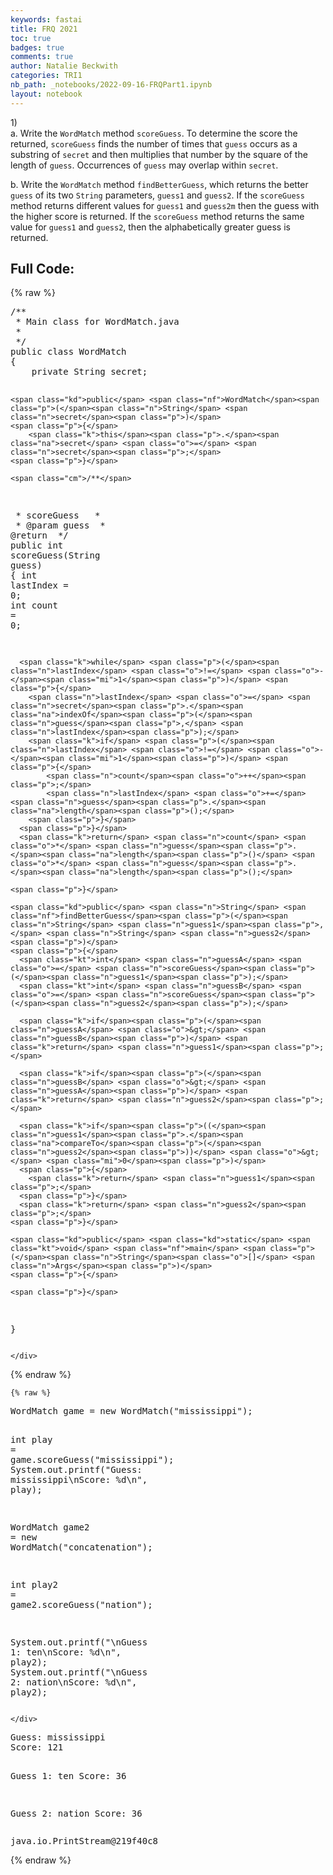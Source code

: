 ```yaml
---
keywords: fastai
title: FRQ 2021
toc: true
badges: true
comments: true
author: Natalie Beckwith
categories: TRI1
nb_path: _notebooks/2022-09-16-FRQPart1.ipynb
layout: notebook
---
```


<!--
#################################################
### THIS FILE WAS AUTOGENERATED! DO NOT EDIT! ###
#################################################
# file to edit: _notebooks/2022-09-16-FRQPart1.ipynb
-->

<div class="container" id="notebook-container">
        
<div class="cell border-box-sizing text_cell rendered"><div class="inner_cell">
<div class="text_cell_render border-box-sizing rendered_html">
<p>1)<br>
a. Write the <code>WordMatch</code> method <code>scoreGuess</code>. To determine the score the returned, <code>scoreGuess</code> finds the number of times that <code>guess</code> occurs as a substring of <code>secret</code> and then multiplies that number by the square of the length of <code>guess</code>. Occurrences of <code>guess</code> may overlap within <code>secret</code>.</p>

</div>
</div>
</div>
<div class="cell border-box-sizing text_cell rendered"><div class="inner_cell">
<div class="text_cell_render border-box-sizing rendered_html">
<p>b. Write the <code>WordMatch</code> method <code>findBetterGuess</code>, which returns the better <code>guess</code> of its two <code>String</code> parameters, <code>guess1</code> and <code>guess2</code>. If the <code>scoreGuess</code> method returns different values for <code>guess1</code> and <code>guess2m</code> then the guess with the higher score is returned. If the <code>scoreGuess</code> method returns the same value for <code>guess1</code> and <code>guess2</code>, then the alphabetically greater guess is returned.</p>

</div>
</div>
</div>
<div class="cell border-box-sizing text_cell rendered"><div class="inner_cell">
<div class="text_cell_render border-box-sizing rendered_html">
<h2 id="Full-Code:">Full Code:<a class="anchor-link" href="#Full-Code:"> </a></h2>
</div>
</div>
</div>
    {% raw %}
    
<div class="cell border-box-sizing code_cell rendered">
<div class="input">

<div class="inner_cell">
    <div class="input_area">
<div class=" highlight hl-java"><pre><span></span><span class="cm">/**</span>
<span class="cm"> * Main class for WordMatch.java</span>
<span class="cm"> *</span>
<span class="cm"> */</span>
<span class="kd">public</span> <span class="kd">class</span> <span class="nc">WordMatch</span>
<span class="p">{</span>
    <span class="kd">private</span> <span class="n">String</span> <span class="n">secret</span><span class="p">;</span>
    
    <span class="kd">public</span> <span class="nf">WordMatch</span><span class="p">(</span><span class="n">String</span> <span class="n">secret</span><span class="p">)</span>
    <span class="p">{</span>
        <span class="k">this</span><span class="p">.</span><span class="na">secret</span> <span class="o">=</span> <span class="n">secret</span><span class="p">;</span>
    <span class="p">}</span>
    
    <span class="cm">/**</span>
<span class="cm">     * scoreGuess </span>
<span class="cm">     * </span>
<span class="cm">     * @param guess</span>
<span class="cm">     * @return</span>
<span class="cm">     */</span>
    <span class="kd">public</span> <span class="kt">int</span> <span class="nf">scoreGuess</span><span class="p">(</span><span class="n">String</span> <span class="n">guess</span><span class="p">)</span>
    <span class="p">{</span>
      <span class="kt">int</span> <span class="n">lastIndex</span> <span class="o">=</span> <span class="mi">0</span><span class="p">;</span>
      <span class="kt">int</span> <span class="n">count</span> <span class="o">=</span> <span class="mi">0</span><span class="p">;</span>
      
      <span class="k">while</span> <span class="p">(</span><span class="n">lastIndex</span> <span class="o">!=</span> <span class="o">-</span><span class="mi">1</span><span class="p">)</span> <span class="p">{</span>
        <span class="n">lastIndex</span> <span class="o">=</span> <span class="n">secret</span><span class="p">.</span><span class="na">indexOf</span><span class="p">(</span><span class="n">guess</span><span class="p">,</span> <span class="n">lastIndex</span><span class="p">);</span>
        <span class="k">if</span> <span class="p">(</span><span class="n">lastIndex</span> <span class="o">!=</span> <span class="o">-</span><span class="mi">1</span><span class="p">)</span> <span class="p">{</span>
            <span class="n">count</span><span class="o">++</span><span class="p">;</span>
            <span class="n">lastIndex</span> <span class="o">+=</span> <span class="n">guess</span><span class="p">.</span><span class="na">length</span><span class="p">();</span>
        <span class="p">}</span>
      <span class="p">}</span>
      <span class="k">return</span> <span class="n">count</span> <span class="o">*</span> <span class="n">guess</span><span class="p">.</span><span class="na">length</span><span class="p">()</span> <span class="o">*</span> <span class="n">guess</span><span class="p">.</span><span class="na">length</span><span class="p">();</span>
        
    <span class="p">}</span>
    
    <span class="kd">public</span> <span class="n">String</span> <span class="nf">findBetterGuess</span><span class="p">(</span><span class="n">String</span> <span class="n">guess1</span><span class="p">,</span> <span class="n">String</span> <span class="n">guess2</span><span class="p">)</span>
    <span class="p">{</span>
      <span class="kt">int</span> <span class="n">guessA</span> <span class="o">=</span> <span class="n">scoreGuess</span><span class="p">(</span><span class="n">guess1</span><span class="p">);</span>
      <span class="kt">int</span> <span class="n">guessB</span> <span class="o">=</span> <span class="n">scoreGuess</span><span class="p">(</span><span class="n">guess2</span><span class="p">);</span>

      <span class="k">if</span><span class="p">(</span><span class="n">guessA</span> <span class="o">&gt;</span> <span class="n">guessB</span><span class="p">)</span> <span class="k">return</span> <span class="n">guess1</span><span class="p">;</span>
      
      <span class="k">if</span><span class="p">(</span><span class="n">guessB</span> <span class="o">&gt;</span> <span class="n">guessA</span><span class="p">)</span> <span class="k">return</span> <span class="n">guess2</span><span class="p">;</span>

      <span class="k">if</span><span class="p">((</span><span class="n">guess1</span><span class="p">.</span><span class="na">compareTo</span><span class="p">(</span><span class="n">guess2</span><span class="p">))</span> <span class="o">&gt;</span> <span class="mi">0</span><span class="p">)</span>
      <span class="p">{</span>
        <span class="k">return</span> <span class="n">guess1</span><span class="p">;</span>
      <span class="p">}</span>
      <span class="k">return</span> <span class="n">guess2</span><span class="p">;</span>
    <span class="p">}</span>

    <span class="kd">public</span> <span class="kd">static</span> <span class="kt">void</span> <span class="nf">main</span> <span class="p">(</span><span class="n">String</span><span class="o">[]</span> <span class="n">Args</span><span class="p">)</span>
    <span class="p">{</span>
      
    <span class="p">}</span>
<span class="p">}</span>
</pre></div>

    </div>
</div>
</div>

</div>
    {% endraw %}

    {% raw %}
    
<div class="cell border-box-sizing code_cell rendered">
<div class="input">

<div class="inner_cell">
    <div class="input_area">
<div class=" highlight hl-java"><pre><span></span><span class="n">WordMatch</span> <span class="n">game</span> <span class="o">=</span> <span class="k">new</span> <span class="n">WordMatch</span><span class="p">(</span><span class="s">&quot;mississippi&quot;</span><span class="p">);</span>

<span class="kt">int</span> <span class="n">play</span> <span class="o">=</span> <span class="n">game</span><span class="p">.</span><span class="na">scoreGuess</span><span class="p">(</span><span class="s">&quot;mississippi&quot;</span><span class="p">);</span>
<span class="n">System</span><span class="p">.</span><span class="na">out</span><span class="p">.</span><span class="na">printf</span><span class="p">(</span><span class="s">&quot;Guess: mississippi\nScore: %d\n&quot;</span><span class="p">,</span> <span class="n">play</span><span class="p">);</span>

<span class="n">WordMatch</span> <span class="n">game2</span> <span class="o">=</span> <span class="k">new</span> <span class="n">WordMatch</span><span class="p">(</span><span class="s">&quot;concatenation&quot;</span><span class="p">);</span>

<span class="kt">int</span> <span class="n">play2</span> <span class="o">=</span> <span class="n">game2</span><span class="p">.</span><span class="na">scoreGuess</span><span class="p">(</span><span class="s">&quot;nation&quot;</span><span class="p">);</span>


<span class="n">System</span><span class="p">.</span><span class="na">out</span><span class="p">.</span><span class="na">printf</span><span class="p">(</span><span class="s">&quot;\nGuess 1: ten\nScore: %d\n&quot;</span><span class="p">,</span> <span class="n">play2</span><span class="p">);</span>
<span class="n">System</span><span class="p">.</span><span class="na">out</span><span class="p">.</span><span class="na">printf</span><span class="p">(</span><span class="s">&quot;\nGuess 2: nation\nScore: %d\n&quot;</span><span class="p">,</span> <span class="n">play2</span><span class="p">);</span>
</pre></div>

    </div>
</div>
</div>

<div class="output_wrapper">
<div class="output">

<div class="output_area">

<div class="output_subarea output_stream output_stdout output_text">
<pre>Guess: mississippi
Score: 121

Guess 1: ten
Score: 36

Guess 2: nation
Score: 36
</pre>
</div>
</div>

<div class="output_area">



<div class="output_text output_subarea output_execute_result">
<pre>java.io.PrintStream@219f40c8</pre>
</div>

</div>

</div>
</div>

</div>
    {% endraw %}

</div>
 


